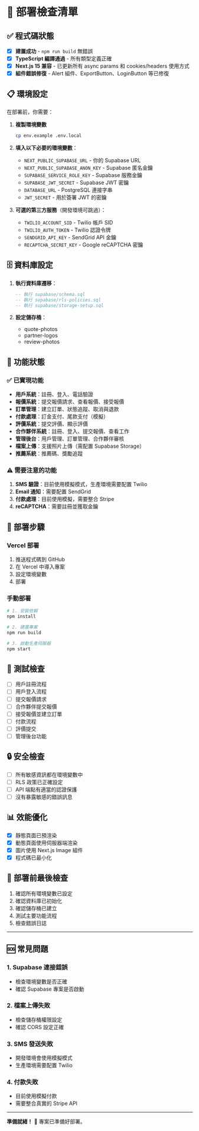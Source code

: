 # 🚀 部署檢查清單

## ✅ 程式碼狀態
- [x] **建置成功** - `npm run build` 無錯誤
- [x] **TypeScript 編譯通過** - 所有類型定義正確
- [x] **Next.js 15 兼容** - 已更新所有 async params 和 cookies/headers 使用方式
- [x] **組件錯誤修復** - Alert 組件、ExportButton、LoginButton 等已修復

## 📋 環境設定
在部署前，你需要：

1. **複製環境變數**
   ```bash
   cp env.example .env.local
   ```

2. **填入以下必要的環境變數**：
   - `NEXT_PUBLIC_SUPABASE_URL` - 你的 Supabase URL
   - `NEXT_PUBLIC_SUPABASE_ANON_KEY` - Supabase 匿名金鑰
   - `SUPABASE_SERVICE_ROLE_KEY` - Supabase 服務金鑰
   - `SUPABASE_JWT_SECRET` - Supabase JWT 密鑰
   - `DATABASE_URL` - PostgreSQL 連接字串
   - `JWT_SECRET` - 用於簽署 JWT 的密鑰

3. **可選的第三方服務**（開發環境可跳過）：
   - `TWILIO_ACCOUNT_SID` - Twilio 帳戶 SID
   - `TWILIO_AUTH_TOKEN` - Twilio 認證令牌
   - `SENDGRID_API_KEY` - SendGrid API 金鑰
   - `RECAPTCHA_SECRET_KEY` - Google reCAPTCHA 密鑰

## 🗄️ 資料庫設定
1. **執行資料庫遷移**：
   ```sql
   -- 執行 supabase/schema.sql
   -- 執行 supabase/rls-policies.sql
   -- 執行 supabase/storage-setup.sql
   ```

2. **設定儲存桶**：
   - quote-photos
   - partner-logos
   - review-photos

## 🔧 功能狀態

### ✅ 已實現功能
- **用戶系統**：註冊、登入、電話驗證
- **報價系統**：提交報價請求、查看報價、接受報價
- **訂單管理**：建立訂單、狀態追蹤、取消與退款
- **付款處理**：訂金支付、尾款支付（模擬）
- **評價系統**：提交評價、顯示評價
- **合作夥伴系統**：註冊、登入、提交報價、查看工作
- **管理後台**：用戶管理、訂單管理、合作夥伴審核
- **檔案上傳**：支援照片上傳（需配置 Supabase Storage）
- **推薦系統**：推薦碼、獎勵追蹤

### ⚠️ 需要注意的功能
1. **SMS 驗證**：目前使用模擬模式，生產環境需要配置 Twilio
2. **Email 通知**：需要配置 SendGrid
3. **付款處理**：目前使用模擬，需要整合 Stripe
4. **reCAPTCHA**：需要註冊並獲取金鑰

## 🚀 部署步驟

### Vercel 部署
1. 推送程式碼到 GitHub
2. 在 Vercel 中導入專案
3. 設定環境變數
4. 部署

### 手動部署
```bash
# 1. 安裝依賴
npm install

# 2. 建置專案
npm run build

# 3. 啟動生產伺服器
npm start
```

## 📱 測試檢查
- [ ] 用戶註冊流程
- [ ] 用戶登入流程
- [ ] 提交報價請求
- [ ] 合作夥伴提交報價
- [ ] 接受報價並建立訂單
- [ ] 付款流程
- [ ] 評價提交
- [ ] 管理後台功能

## 🔒 安全檢查
- [ ] 所有敏感資訊都在環境變數中
- [ ] RLS 政策已正確設定
- [ ] API 端點有適當的認證保護
- [ ] 沒有暴露敏感的錯誤訊息

## 📊 效能優化
- [x] 靜態頁面已預渲染
- [x] 動態頁面使用伺服器端渲染
- [x] 圖片使用 Next.js Image 組件
- [x] 程式碼已最小化

## 🎯 部署前最後檢查
1. 確認所有環境變數已設定
2. 確認資料庫已初始化
3. 確認儲存桶已建立
4. 測試主要功能流程
5. 檢查錯誤日誌

---

## 🆘 常見問題

### 1. Supabase 連接錯誤
- 檢查環境變數是否正確
- 確認 Supabase 專案是否啟動

### 2. 檔案上傳失敗
- 檢查儲存桶權限設定
- 確認 CORS 設定正確

### 3. SMS 發送失敗
- 開發環境會使用模擬模式
- 生產環境需要配置 Twilio

### 4. 付款失敗
- 目前使用模擬付款
- 需要整合真實的 Stripe API

---

**準備就緒！** 🎉 專案已準備好部署。 